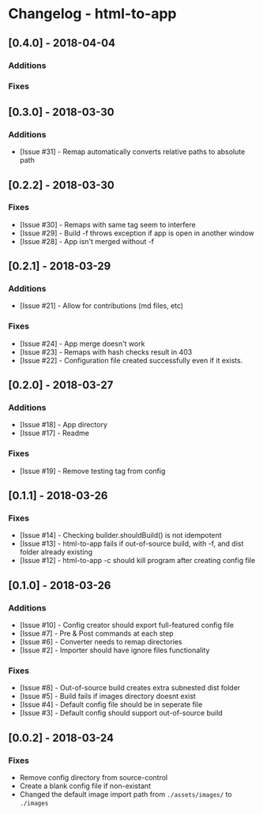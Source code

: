 # Changelog - html-to-app

## [0.4.0] - 2018-04-04

### Additions

### Fixes

## [0.3.0] - 2018-03-30

### Additions

- [Issue #31] - Remap automatically converts relative paths to absolute path

## [0.2.2] - 2018-03-30

### Fixes

- [Issue #30] - Remaps with same tag seem to interfere
- [Issue #29] - Build -f throws exception if app is open in another window
- [Issue #28] - App isn't merged without -f

## [0.2.1] - 2018-03-29

### Additions

- [Issue #21] - Allow for contributions (md files, etc)

### Fixes

- [Issue #24] - App merge doesn't work
- [Issue #23] - Remaps with hash checks result in 403
- [Issue #22] - Configuration file created successfully even if it exists.

## [0.2.0] - 2018-03-27

### Additions

- [Issue #18] - App directory
- [Issue #17] - Readme

### Fixes

- [Issue #19] - Remove testing tag from config

## [0.1.1] - 2018-03-26

### Fixes

- [Issue #14] - Checking builder.shouldBuild() is not idempotent
- [Issue #13] - html-to-app fails if out-of-source build, with -f, and dist folder already existing
- [Issue #12] - html-to-app -c should kill program after creating config file

## [0.1.0] - 2018-03-26

### Additions

- [Issue #10] - Config creator should export full-featured config file
- [Issue #7] - Pre & Post commands at each step
- [Issue #6] - Converter needs to remap directories
- [Issue #2] - Importer should have ignore files functionality

### Fixes

- [Issue #8] - Out-of-source build creates extra subnested dist folder
- [Issue #5] - Build fails if images directory doesnt exist
- [Issue #4] - Default config file should be in seperate file
- [Issue #3] - Default config should support out-of-source build

## [0.0.2] - 2018-03-24

### Fixes

- Remove config directory from source-control
- Create a blank config file if non-existant
- Changed the default image import path from `./assets/images/` to `./images`
